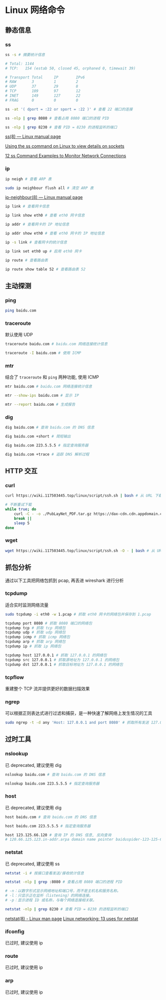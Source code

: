 # Linux 网络命令

## 静态信息

### ss

```sh
ss -s # 摘要统计信息

# Total: 1144
# TCP:   154 (estab 50, closed 45, orphaned 0, timewait 39)

# Transport Total     IP        IPv6
# RAW       3         1         2        
# UDP       37        29        8        
# TCP       109       97        12       
# INET      149       127       22       
# FRAG      0         0         0
```

```sh
ss -at '( dport = :22 or sport = :22 )' # 查看 22 端口的连接
```

```sh
ss -nlp | grep 8080 # 查看占用 8080 端口的进程 PID
```

```sh
ss -nlp | grep 8230 # 查看 PID = 8230 的进程监听的端口
```

[ss(8) — Linux manual page](https://man7.org/linux/man-pages/man8/ss.8.html)

[Using the ss command on Linux to view details on sockets](https://www.networkworld.com/article/3683910/using-the-ss-command-on-linux-to-view-details-on-sockets.html)

[12 ss Command Examples to Monitor Network Connections](https://www.tecmint.com/ss-command-examples-in-linux/)

### ip

```sh
ip neigh # 查看 ARP 表
```

```sh
sudo ip neighbour flush all # 清空 ARP 表
```

[ip-neighbour(8) — Linux manual page](https://man7.org/linux/man-pages/man8/ip-neighbour.8.html)

```sh
ip link # 查看网卡信息
```

```sh
ip link show eth0 # 查看 eth0 网卡信息
```

```sh
ip addr # 查看网卡的 IP 地址信息
```

```sh
ip addr show eth0 # 查看 eth0 网卡的 IP 地址信息
```

```sh
ip -s link # 查看网卡的统计信息
```

```sh
ip link set eth0 up # 启用 eth0 网卡
```

```sh
ip route # 查看路由表
```

```sh
ip route show table 52 # 查看路由表 52
```

## 主动探测

### ping

```sh
ping baidu.com
```

### traceroute

默认使用 UDP

```sh
traceroute baidu.com # baidu.com 网络连接统计信息
```

```sh
traceroute -I baidu.com # 使用 ICMP
```

### mtr

结合了 `traceroute` 和 `ping` 两种功能, 使用 ICMP

```sh
mtr baidu.com # baidu.com 网络连接统计信息
```

```sh
mtr --show-ips baidu.com # 显示 IP
```

```sh
mtr --report baidu.com # 生成报告
```

### dig

```sh
dig baidu.com # 查询 baidu.com 的 DNS 信息
```

```sh
dig baidu.com +short # 简短输出
```

```sh
dig baidu.com 223.5.5.5 # 指定查询服务器
```

```sh
dig baidu.com +trace # 追踪 DNS 解析过程
```

## HTTP 交互

### curl

```sh
curl https://wiki.117503445.top/linux/script/ssh.sh | bash # 从 URL 下载并执行脚本
```

```sh
# 不断重试下载
while true; do
    curl -C - -o ./PubLayNet_PDF.tar.gz https://dax-cdn.cdn.appdomain.cloud/dax-publaynet/1.0.0/PubLayNet_PDF.tar.gz &&
    break ||
    sleep 5
done
```

### wget

```sh
wget https://wiki.117503445.top/linux/script/ssh.sh -O - | bash # 从 URL 下载并执行脚本
```

## 抓包分析

通过以下工具把网络包抓到 pcap, 再丢进 wireshark 进行分析

### tcpdump

适合实时监测网络流量

```sh
sudo tcpdump -i eth0 -w 1.pcap # 抓取 eth0 网卡的网络包并保存到 1.pcap
```

```sh
tcpdump port 8080 # 抓取 8080 端口的网络包
tcpdump tcp # 抓取 tcp 网络包
tcpdump udp # 抓取 udp 网络包
tcpdump icmp # 抓取 icmp 网络包
tcpdump arp # 抓取 arp 网络包
tcpdump ip # 抓取 ip 网络包
```

```sh
tcpdump host 127.0.0.1 # 抓取 127.0.0.1 的网络包
tcpdump src 127.0.0.1 # 抓取源地址为 127.0.0.1 的网络包
tcpdump dst 127.0.0.1 # 抓取目标地址为 127.0.0.1 的网络包
```

### tcpflow

重建整个 TCP 流并提供更好的数据扫描效果

### ngrep

可以根据正则表达式进行过滤和捕获，是一种快速了解网络上发生情况的工具

```sh
sudo ngrep -t -d any 'Host: 127.0.0.1 and port 8080' # 抓取所有发送 127.0.0.1 端口号为 8080 的 HTTP 请求
```

## 过时工具

### nslookup

已 deprecated, 建议使用 dig

```sh
nslookup baidu.com # 查询 baidu.com 的 DNS 信息
```

```sh
nslookup baidu.com 223.5.5.5 # 指定查询服务器
```

### host

已 deprecated, 建议使用 dig

```sh
host baidu.com # 查询 baidu.com 的 DNS 信息
```

```sh
host baidu.com 223.5.5.5 # 指定查询服务器
```

```sh
host 123.125.66.120 # 查询 IP 的 DNS 信息, 反向查询
# 120.66.125.123.in-addr.arpa domain name pointer baiduspider-123-125-66-120.crawl.baidu.com.
```

### netstat

已 deprecated, 建议使用 ss

```sh
netstat -i # 按接口查看发送/接收统计信息
```

```sh
netstat -nlp | grep :8080 # 查看占用 8080 端口的进程 PID

# -n：以数字形式显示网络地址和端口号，而不是主机名和服务名称。
# -l：只显示正在监听（listening）的网络连接。
# -p：显示进程 ID 或名称，与每个网络连接相关联。
```

```sh
netstat -nlp | grep 8230 # 查看 PID = 8230 的进程监听的端口
```

[netstat(8) - Linux man page](https://linux.die.net/man/8/netstat)
[Linux networking: 13 uses for netstat](https://www.redhat.com/sysadmin/netstat)

### ifconfig

已过时, 建议使用 ip

### route

已过时, 建议使用 ip

### arp

已过时, 建议使用 ip
